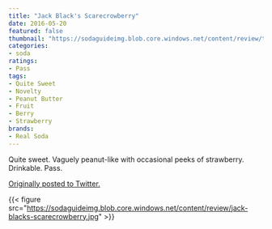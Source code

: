 ```yaml
---
title: "Jack Black's Scarecrowberry"
date: 2016-05-20
featured: false
thumbnail: "https://sodaguideimg.blob.core.windows.net/content/review/thumbs/jack-blacks-scarecrowberry.jpg"
categories:
- soda
ratings:
- Pass
tags:
- Quite Sweet
- Novelty
- Peanut Butter
- Fruit
- Berry
- Strawberry
brands:
- Real Soda
---
```


Quite sweet. Vaguely peanut-like with occasional peeks of strawberry. Drinkable. Pass.

[Originally posted to Twitter.](https://twitter.com/Cavorter/status/733711954317991936)

{{< figure src="https://sodaguideimg.blob.core.windows.net/content/review/jack-blacks-scarecrowberry.jpg" >}}
